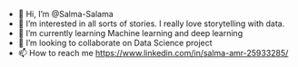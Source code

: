- 👋 Hi, I’m @Salma-Salama
- 👀 I’m interested in all sorts of stories. I really love storytelling with data. 
- 🌱 I’m currently learning Machine learning and deep learning
- 💞️ I’m looking to collaborate on Data Science project
- 📫 How to reach me https://www.linkedin.com/in/salma-amr-25933285/

<!---
Salma-Salama/Salma-Salama is a ✨ special ✨ repository because its `README.md` (this file) appears on your GitHub profile.
You can click the Preview link to take a look at your changes.
--->
